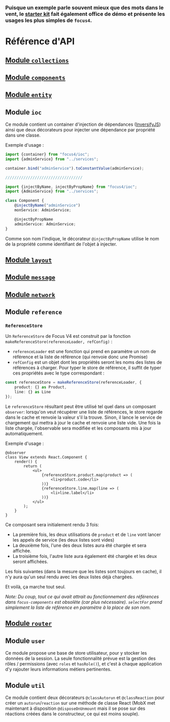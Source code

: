 ### Puisque un exemple parle souvent mieux que des mots dans le vent, le [starter kit](http://www.github.com/get-focus/focus4-starter-kit) fait également office de démo et présente les usages les plus simples de `focus4`.

# Référence d'API

## [Module `collections`](collections)

## [Module `components`](components)

## [Module `entity`](entity)

## Module `ioc`

Ce module contient un container d'injection de dépendances ([InversifyJS](https://github.com/inversify/InversifyJS)) ainsi que deux décorateurs pour injecter une dépendance par propriété dans une classe.

Exemple d'usage :

```ts
import {container} from "focus4/ioc";
import {adminService} from "../services";

container.bind("adminService").toConstantValue(adminService);

//////////////////////////////////

import {injectByName, injectByPropName} from "focus4/ioc";
import {AdminService} from "../services";

class Component {
    @injectByName("adminService")
    monService: AdminService;

    @injectByPropName
    adminService: AdminService;
}
```

Comme son nom l'indique, le décorateur `@injectByPropName` utilise le nom de la propriété comme identifiant de l'objet à injecter.

## [Module `layout`](layout)

## [Module `message`](message)

## [Module `network`](network)

## Module `reference`

### `ReferenceStore`

Un `ReferenceStore` de Focus V4 est construit par la fonction `makeReferenceStore(referenceLoader, refConfig)` :

-   `referenceLoader` est une fonction qui prend en paramètre un nom de référence et la liste de référence (qui renvoie donc une Promise)
-   `refConfig` est un objet dont les propriétés seront les noms des listes de références à charger. Pour typer le store de référence, il suffit de typer ces propriétés avec le type correspondant :

```ts
const referenceStore = makeReferenceStore(referenceLoader, {
    product: {} as Product,
    line: {} as Line
});
```

Le `referenceStore` résultant peut être utilisé tel quel dans un composant `observer`: lorsqu'on veut récupérer une liste de références, le store regarde dans le cache et renvoie la valeur s'il la trouve. Sinon, il lance le service de chargement qui mettra à jour le cache et renvoie une liste vide. Une fois la liste chargée, l'observable sera modifiée et les composants mis à jour automatiquement.

Exemple d'usage :

```tsx
@observer
class View extends React.Component {
    render() {
        return (
            <ul>
                {referenceStore.product.map(product => (
                    <li>product.code</li>
                ))}
                {referenceStore.line.map(line => (
                    <li>line.label</li>
                ))}
            </ul>
        );
    }
}
```

Ce composant sera initialement rendu 3 fois:

-   La première fois, les deux utilisations de `product` et de `line` vont lancer les appels de service (les deux listes sont vides)
-   La deuxième fois, l'une des deux listes aura été chargée et sera affichée.
-   La troisième fois, l'autre liste aura également été chargée et les deux seront affichées.

Les fois suivantes (dans la mesure que les listes sont toujours en cache), il n'y aura qu'un seul rendu avec les deux listes déjà chargées.

Et voilà, ça marche tout seul.

_Note: Du coup, tout ce qui avait attrait au fonctionnement des références dans `focus-components` est obsolète (car plus nécessaire). `selectFor` prend simplement la liste de référence en paramètre à la place de son nom._

## [Module `router`](router)

## Module `user`

Ce module propose une base de store utilisateur, pour y stocker les données de la session. La seule fonctionnalité prévue est la gestion des rôles / permissions (avec `roles` et `hasRole()`), et c'est à chaque application d'y rajouter leurs informations métiers pertinentes.

## Module `util`

Ce module contient deux décorateurs `@classAutorun` et `@classReaction` pour créer un `autorun`/`reaction` sur une méthode de classe React (MobX met maintenant à disposition `@disposeOnUnmount` mais il se pose sur des réactions créées dans le constructeur, ce qui est moins souple).
